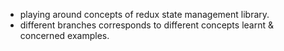 - playing around concepts of redux state management library.
- different branches corresponds to different concepts learnt & concerned examples.
